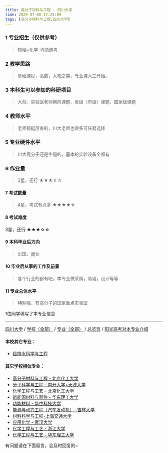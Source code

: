 ```yaml
---
title: 高分子材料与工程 - 四川大学
time: 2020-07-08 17:25:09
tags: [高分子材料与工程,四川大学]
---
```

### 1 专业招生（仅供参考）  
> 物理+化学-均须选考


### 2 教学思路
> 基础课程，高数，大物之类，专业课大三开始。


### 3 本科生可以参加的科研项目
>  大创、实验室老师横向课题、省级（市级）课题、国家级课题


### 4 教师水平
> 老师都挺厉害的，川大老师也很多可任君选择


### 5 专业硬件水平
> 川大高分子还是牛逼的，基本的实验设备全都有


### 6 作业量
>3星，还行
★★★☆☆


#### 7 考试数量
>4星，考试有点多
★★★★☆


#### 8 考试难度
> 
3星，还行
★★★☆☆


#### 9 本科毕业后方向
> 出国、就业


#### 10 毕业后从事的工作及前景
> 各个行业的都有吧，本专业做采购，助理，设计等等


#### 11 专业总体水平
> 特别强，有高分子的国家重点实验室


1位同学填写了本专业信息
***
[四川大学](https://univgo.github.io/2020/07/08/四川大学) / [学校（全部）](https://univgo.github.io/2020/07/09/学校汇总页) / [专业（全部）](https://univgo.github.io/2020/07/09/专业汇总页) / [总览页](https://univgo.github.io/2020/07/09/总览) / [阳光高考对本专业介绍](http://gaokao.chsi.com.cn/sch/zyk/view.do?schId=73396309&specId=73384152
)
#### 本校其它专业：
- [给排水科学与工程](https://univgo.github.io/2020/07/08/给排水科学与工程%20-%20四川大学)

#### 其它学校相似专业：
- [高分子材料与工程 - 北京化工大学](https://univgo.github.io/2020/07/08/高分子材料与工程%20-%20北京化工大学)
- [分子科学与工程 - 南开大学+天津大学](https://univgo.github.io/2020/07/08/分子科学与工程%20-%20南开大学+天津大学) 
- [化学工程与工艺 - 北京化工大学](https://univgo.github.io/2020/07/08/化学工程与工艺%20-%20北京化工大学)
- [新能源材料与器件 - 华东理工大学](https://univgo.github.io/2020/07/08/新能源材料与器件%20-%20华东理工大学)
- [功能材料 - 华中科技大学](https://univgo.github.io/2020/07/08/功能材料%20-%20华中科技大学)
- [能源与动力工程（汽车发动机）- 吉林大学](https://univgo.github.io/2020/07/08/能源与动力工程（汽车发动机）-%20吉林大学)
- [材料科学与工程-上海交通大学](https://univgo.github.io/2020/07/08/材料科学与工程%20-%20上海交通大学)
- [应用化学 - 武汉大学](https://univgo.github.io/2020/07/08/应用化学%20-%20武汉大学)
- [化学工程与工艺 - 浙江大学](https://univgo.github.io/2020/07/08/化学工程与工艺%20-%20浙江大学)
- [化学工程与工艺 - 华东理工大学](https://univgo.github.io/2020/07/08/化学工程与工艺%20-%20华东理工大学)


有问题请在下面留言，会及时回复的~